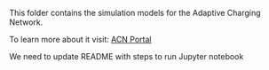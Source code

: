 This folder contains the simulation models for the Adaptive Charging Network.

To learn more about it visit: [ACN Portal](https://ev.caltech.edu/index)

We need to update README with steps to run Jupyter notebook

